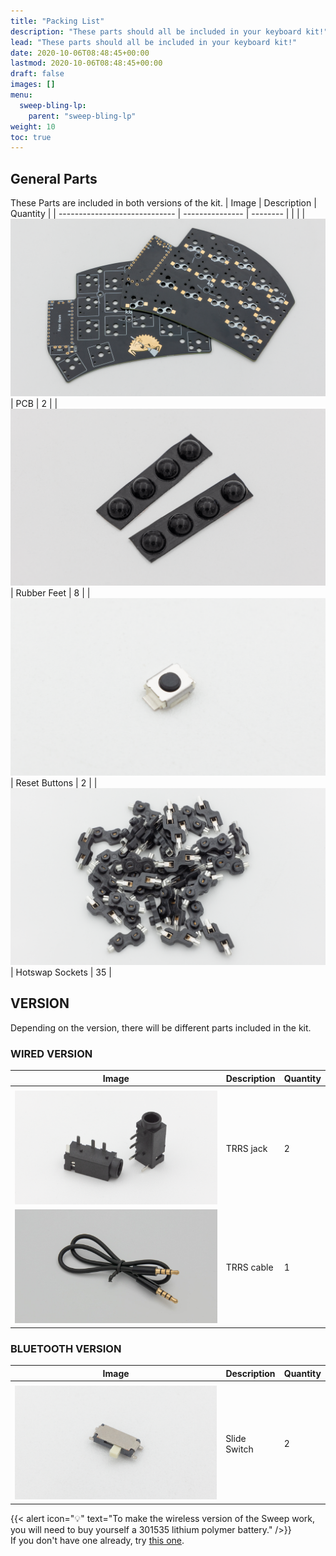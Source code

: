 ```yaml
---
title: "Packing List"
description: "These parts should all be included in your keyboard kit!"
lead: "These parts should all be included in your keyboard kit!"
date: 2020-10-06T08:48:45+00:00
lastmod: 2020-10-06T08:48:45+00:00
draft: false
images: []
menu:
  sweep-bling-lp:
    parent: "sweep-bling-lp"
weight: 10
toc: true
---
```


## General Parts

These Parts are included in both versions of the kit.
| Image | Description | Quantity |
| ----------------------------- | --------------- | -------- |
| |
| ![PCB](sweep-pcb.png) | PCB | 2 |
| ![rubber feet](feet.png) | Rubber Feet | 8 |
| ![reset button](omron-b3u.png) | Reset Buttons | 2 |
| ![hs-sockets](HS-sockets.png) | Hotswap Sockets | 35 |

## VERSION

Depending on the version, there will be different parts included in the kit.

### WIRED VERSION

| Image                    | Description | Quantity |
| ------------------------ | ----------- | -------- |
|                          |
| ![trrs jack](trrs.png)   | TRRS jack   | 2        |
| ![trrs cable](cable.jpg) | TRRS cable  | 1        |

### BLUETOOTH VERSION

| Image                       | Description  | Quantity |
| --------------------------- | ------------ | -------- |
|                             |
| ![switch](slide-switch.png) | Slide Switch | 2        |

{{< alert icon="💡" text="To make the wireless version of the Sweep work, you will need to buy yourself a 301535 lithium polymer battery." />}}
<br />If you don't have one already, try [this one](https://ebay.us/m/YSgT9k).
